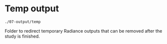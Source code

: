 # Temp output

`./07-output/temp`

Folder to redirect temporary Radiance outputs that can be removed after the study is
finished.
